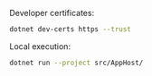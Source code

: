 
Developer certificates:
```bash
dotnet dev-certs https --trust
```

Local execution:
```bash
dotnet run --project src/AppHost/
```
